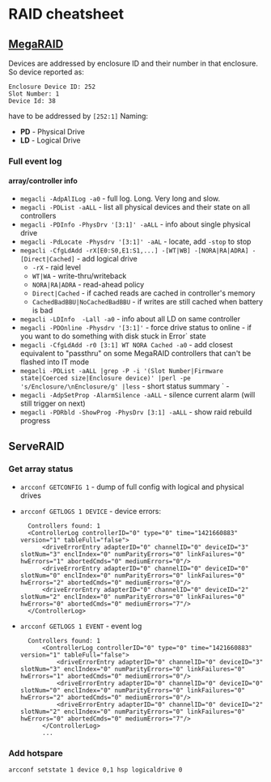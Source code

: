 # RAID cheatsheet

## [MegaRAID](http://www.lsi.com/Search/pages/results.aspx?k=megacli&r=assettype%3D%22AQpVc2VyIEd1aWRlCWFzc2V0dHlwZQECXiICIiQ%3D%22)

Devices are addressed by enclosure ID and their number in that enclosure. So device reported as:

    Enclosure Device ID: 252
    Slot Number: 1
    Device Id: 38

have to be addressed by `[252:1]`
Naming:
* **PD** - Physical Drive
* **LD** - Logical Drive

### Full event log ###

#### array/controller info

* `megacli -AdpAlILog -a0` - full log. Long. Very long and slow.
* `megacli -PDList -aALL` - list all physical devices and their state on all controllers
* `megacli -PDInfo -PhysDrv '[3:1]' -aALL` - info about single physical drive
* `megacli -PdLocate -Physdrv '[3:1]' -aAL` - locate, add `-stop` to stop
* `megacli -CfgLdAdd -rX[E0:S0,E1:S1,...] -[WT|WB] -[NORA|RA|ADRA] -[Direct|Cached]` - add logical drive
    * `-rX` - raid level
    * `WT|WA` - write-thru/writeback
    * `NORA|RA|ADRA` - read-ahead policy
    * `Direct|Cached` - if cached reads are cached in controller's memory
    * `CachedBadBBU|NoCachedBadBBU` - if writes are still cached when battery is bad
* `megacli -LDInfo  -Lall -a0` - info about all LD on same controller
* `megacli -PDOnline -Physdrv '[3:1]'` - force drive status to online - if you want to do something with disk stuck in Error` state
* `megacli -CfgLdAdd -r0 [3:1] WT NORA Cached -a0` - add closest equivalent to "passthru" on some MegaRAID controllers that can't be flashed into IT mode
* `megacli -PDList -aALL |grep -P -i '(Slot Number|Firmware state|Coerced size|Enclosure device)' |perl -pe 's/Enclosure/\nEnclosure/g' |less` - short status summary
` -
* `megacli -AdpSetProp -AlarmSilence -aALL` - silence current alarm (will still trigger on next)
* `megacli -PDRbld -ShowProg -PhysDrv [3:1] -aALL` - show raid rebuild progress




## ServeRAID

### Get array status
* `arcconf GETCONFIG 1` - dump of full config with logical and physical drives
* `arcconf GETLOGS 1 DEVICE` - device errors:

        Controllers found: 1
        <ControllerLog controllerID="0" type="0" time="1421660883" version="1" tableFull="false">
            <driveErrorEntry adapterID="0" channelID="0" deviceID="3" slotNum="3" enclIndex="0" numParityErrors="0" linkFailures="0" hwErrors="1" abortedCmds="0" mediumErrors="0"/>
            <driveErrorEntry adapterID="0" channelID="0" deviceID="0" slotNum="0" enclIndex="0" numParityErrors="0" linkFailures="0" hwErrors="2" abortedCmds="0" mediumErrors="0"/>
            <driveErrorEntry adapterID="0" channelID="0" deviceID="2" slotNum="2" enclIndex="0" numParityErrors="0" linkFailures="0" hwErrors="0" abortedCmds="0" mediumErrors="7"/>
        </ControllerLog>

* `arcconf GETLOGS 1 EVENT` - event log

        Controllers found: 1
            <ControllerLog controllerID="0" type="0" time="1421660883" version="1" tableFull="false">
                <driveErrorEntry adapterID="0" channelID="0" deviceID="3" slotNum="3" enclIndex="0" numParityErrors="0" linkFailures="0" hwErrors="1" abortedCmds="0" mediumErrors="0"/>
                <driveErrorEntry adapterID="0" channelID="0" deviceID="0" slotNum="0" enclIndex="0" numParityErrors="0" linkFailures="0" hwErrors="2" abortedCmds="0" mediumErrors="0"/>
                <driveErrorEntry adapterID="0" channelID="0" deviceID="2" slotNum="2" enclIndex="0" numParityErrors="0" linkFailures="0" hwErrors="0" abortedCmds="0" mediumErrors="7"/>
            </ControllerLog>
            ...

### Add hotspare
`arcconf setstate 1 device 0,1 hsp logicaldrive 0`

